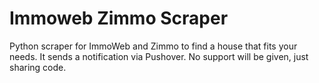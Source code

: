 # Immoweb Zimmo Scraper
Python scraper for ImmoWeb and Zimmo to find a house that fits your needs. It sends a notification via Pushover. No support will be given, just sharing code. 

